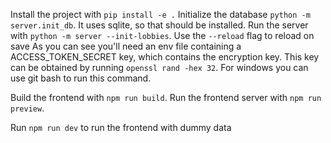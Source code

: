 Install the project with `pip install -e .`
Initialize the database `python -m server.init_db`. It uses sqlite, so that should be installed.
Run the server with `python -m server --init-lobbies`. Use the `--reload` flag to reload on save
As you can see you'll need an env file containing a ACCESS_TOKEN_SECRET key, which contains the encryption key.
This key can be obtained by running `openssl rand -hex 32`. For windows you can use git bash to run this command.

Build the frontend with `npm run build`.
Run the frontend server with `npm run preview`.

Run `npm run dev` to run the frontend with dummy data
